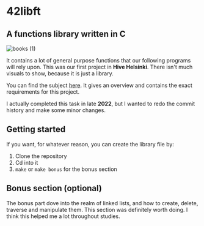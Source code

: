 # 42libft

## A functions library written in C

![books (1)](https://github.com/user-attachments/assets/74e4085e-b735-40e8-bdbb-0e4973e51e9f)

It contains a lot of general purpose functions that our following programs will rely upon.
This was our first project in **Hive Helsinki**.
There isn't much visuals to show, because it is just a library.

You can find the subject [here](https://github.com/kenlies/42libft/blob/main/en.subject.pdf).
It gives an overview and contains the exact requirements for this project.

I actually completed this task in late **2022**, but I wanted to redo the commit history and make some minor changes.

## Getting started

If you want, for whatever reason, you can create the library file by:

  1. Clone the repository
  2. Cd into it
  3. ```make``` or ```make bonus``` for the bonus section

## Bonus section (optional)

The bonus part dove into the realm of linked lists, and how to create, delete, traverse and manipulate them.
This section was definitely worth doing. I think this helped me a lot throughout studies.
